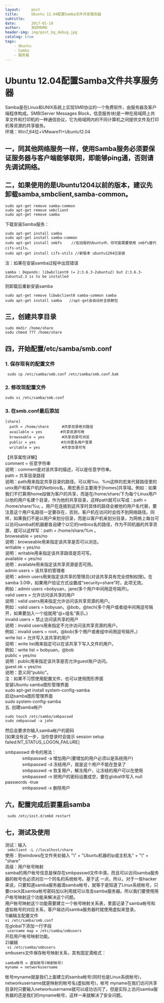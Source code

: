 ```yaml
---
layout:     post
title:      Ubuntu 12.04配置Samba文件共享服务器             
subtitle:  
date:       2017-01-19
author:     凩茻MUMU
header-img: img/post_bg_debug.jpg  
catalog: true   
tags:                           
    - Ubuntu  
    - Samba
    - 服务器
---
```


# Ubuntu 12.04配置Samba文件共享服务器    
Samba是在Linux和UNIX系统上实现SMB协议的一个免费软件，由服务器及客户端程序构成。SMB(Server Messages Block，信息服务块)是一种在局域网上共享文件和打印机的一种通信协议，它为局域网内的不同计算机之间提供文件及打印机等资源的共享服务。    
环境：Win7_64位+VMware11+Ubuntu12.04    
## 一，同其他网络服务一样，使用Samba服务必须要保证服务器与客户端能够联网，即能够ping通，否则请先调试网络。    
## 二，如果使用的是Ubuntu1204以前的版本，建议先卸载samba,smbclient,samba-common。     
```    
sudo apt-get remove samba-common   
sudo apt-get remove smbclient   
sudo apt-get remove samba   
```    
下载安装Samba服务：   
```   
sudo apt-get install samba   
sudo apt-get install samba-common   
sudo apt-get install smbfs 　　//在旧版的Ubuntu中，你可能需要使用 smbfs替代cifs-utils。   
sudo apt-get install cifs-utils //新版本 ubuntu1204已安装   
```   
注：如果在安装samba过程中出现错误   
```    
samba : Depends: libwbclient0 (= 2:3.6.3-2ubuntu2) but 2:3.6.3-2ubuntu2.3 is to be installed   
```    
则卸载后重新安装samba   
```    
sudo apt-get remove libwbclient0 samba-common samba   
sudo apt-get install samba　　//apt-get会自动补全依赖包   
```    
## 三，创建共享目录   
```    
sudo mkdir /home/share   
sodu chmod 777 /home/share   
```    
## 四，开始配置/etc/samba/smb.conf       
### 1. 保存现有的配置文件       
` sudo cp /etc/samba/smb.conf /etc/samba/smb.conf.bak`           
### 2. 修改现配置文件   
` sudo vi /etc/samba/smb.conf  `        
### 3. 在smb.conf最后添加       
```          
[share]       
  path = /home/share　　　 #共享目录绝对路径       
  available = yes　　　　　#共享资源可用       
  browseable = yes　　　   #共享目录可浏览       
  public = yes　　　　　　　#允许匿名用户登录       
  writable = yes　　　　　　#共享目录可写       
```        
【共享属性详解】         
comment = 任意字符串         
说明：comment是对该共享的描述，可以是任意字符串。       
path = 共享目录路径       
说明：path用来指定共享目录的路径。可以用%u、%m这样的宏来代替路径里的unix用户和客户机的Netbios名，用宏表示主要用于[homes]共享域。例如：如果我们不打算用home段做为客户的共享，而是在/home/share/下为每个Linux用户以他的用户名建个目录，作为他的共享目录，这样path就可以写成：path = /home/share/%u; 。用户在连接到这共享时具体的路径会被他的用户名代替，要注意这个用户名路径一定要存在，否则，客户机在访问时会找不到网络路径。同样，如果我们不是以用户来划分目录，而是以客户机来划分目录，为网络上每台可以访问samba的机器都各自建个以它的netbios名的路径，作为不同机器的共享资源，就可以这样写：path = /home/share/%m 。       
browseable = yes/no        
说明：browseable用来指定该共享是否可以浏览。           
writable = yes/no          
说明：writable用来指定该共享路径是否可写。         
available = yes/no          
说明：available用来指定该共享资源是否可用。          
admin users = 该共享的管理者         
说明：admin users用来指定该共享的管理员(对该共享具有完全控制权限)。在samba 3.0中，如果用户验证方式设置成“security=share”时，此项无效。           
例如：admin users =bobyuan，jane(多个用户中间用逗号隔开)。           
valid users = 允许访问该共享的用户           
说明：valid users用来指定允许访问该共享资源的用户。             
例如：valid users = bobyuan，@bob，@tech(多个用户或者组中间用逗号隔开，如果要加入一个组就用“@+组名”表示。)             
invalid users = 禁止访问该共享的用户        
说明：invalid users用来指定不允许访问该共享资源的用户。           
例如：invalid users = root，@bob(多个用户或者组中间用逗号隔开。)           
write list = 允许写入该共享的用户         
说明：write list用来指定可以在该共享下写入文件的用户。        
例如：write list = bobyuan，@bob        
public = yes/no         
说明：public用来指定该共享是否允许guest账户访问。        
guest ok = yes/no        
说明：意义同“public”。           
注：如果不习惯使用配置文件，也可以使用图形界面           
安装Ubuntu samba图形管理界面          
sudo apt-get install system-config-samba           
启动samba图形管理界面          
sudo system-config-samba           
五. 创建samba帐户     
```        
sudo touch /etc/samba/smbpasswd           
sudo smbpasswd -a john          
```       
然后会要求你输入samba帐户的密码           
 [如果没有这一步，当你登录时会提示 session setup failed:NT_STATUS_LOGON_FAILURE]            
     
smbpasswd 命令的用法：          
　　　　smbpasswd -a 增加用户(要增加的用户必须以是系统用户)              
　　　　smbpasswd -d 冻结用户，就是这个用户不能在登录了             
　　　　smbpasswd -e 恢复用户，解冻用户，让冻结的用户可以在使用                 
　　　　smbpasswd -n 把用户的密码设置成空，要在global中写入 null passwords -true              
　　　　smbpasswd -x  删除用户               
## 六，配置完成后要重启samba                  
` sudo /etc/init.d/smbd restart`                   
## 七，测试及使用                  
测试：输入                  
` smbclient -L //localhost/share`                   
使用：到windows在文件夹处输入 "\\" + "Ubuntu机器的ip或主机名" + "\\" + "share"                  
高级：用户账号映射                   
samba的用户帐号信息是保存在smbpasswd文件中滴，而且可以访问samba服务器的帐号也必须对应一个同名的系统帐号。基于这 一点，所以，对于一些hacker来说，只要知道samba服务器滴samba帐号，就等于是知道了Linux系统帐号，只要crack其samba帐号密码加以利用就可以攻击samba服务器。所以我们要使用用户帐号映射这个功能来解决这个问题。                   
用户帐号映射这个功能需要建立一个帐号映射关系表，里面记录了samba帐号和虚拟帐号的对应关系，客户端访问samba服务器时就使用虚拟来登录。      
1)编辑主配置文件                  
` vi /etc/samba/smb.conf `                   
在global下添加一行字段                  
` username map = /etc/samba/smbusers`                   
开启用户帐号映射功能。                   
2)编辑                  
`  vi /etc/samba/smbusers `                   
smbusers文件保存帐号映射关系，其有固定滴格式：                   
```                   
samba帐号 = 虚拟帐号(映射帐号)                   
myname = networkusername                   
```                   
帐号myname就是我们上面建立的samba帐号(同时也是Linux系统帐号)，networkusername就是映射的帐号名(虚拟帐号)，帐号 myname在我们访问共享目录时只要输入networkusername就可以成功访问了，但是实际上访问samba服务器的还是我们的myname帐号，这样一来就解决了安全问题。                  
